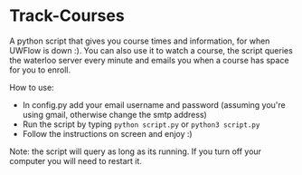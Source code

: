 # Track-Courses

A python script that gives you course times and information, for when UWFlow is down :). 
You can also use it to watch a course, the script queries the waterloo server every minute and emails you when a course has space for you to enroll.

How to use:

- In config.py add your email username and password (assuming you're using gmail, otherwise change the smtp address)
- Run the script by typing `python script.py` or `python3 script.py`
- Follow the instructions on screen and enjoy :)

Note: the script will query as long as its running. If you turn off your computer you will need to restart it.
